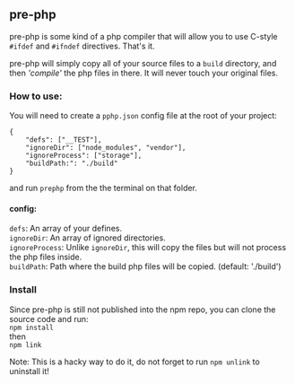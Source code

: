 ## pre-php

pre-php is some kind of a php compiler that will allow you to use C-style `#ifdef` and `#ifndef` directives. That's it.

pre-php will simply copy all of your source files to a `build` directory, and then _'compile'_ the php files in there. It will never touch your original files.

### How to use:

You will need to create a `pphp.json` config file at the root of your project:

```
{
    "defs": ["__TEST"],
    "ignoreDir": ["node_modules", "vendor"],
    "ignoreProcess": ["storage"],
    "buildPath:": "./build"
}
```

and run
`prephp` from the the terminal on that folder.

#### config:

`defs`: An array of your defines.  
`ignoreDir`: An array of ignored directories.  
`ignoreProcess`: Unlike `ignoreDir`, this will copy the files but will not process the php files inside.  
`buildPath`: Path where the build php files will be copied. (default: './build')

### Install

Since pre-php is still not published into the npm repo, you can clone the source code and run:  
`npm install`  
then  
`npm link`

Note: This is a hacky way to do it, do not forget to run `npm unlink` to uninstall it!
